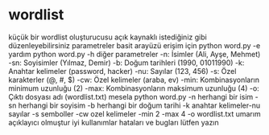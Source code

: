 # wordlist
küçük bir wordlist oluşturucusu açık kaynaklı istediğiniz gibi düzenleyebilirsiniz
parametreler 
basit arayüzü erişim için python word.py -e
yardım python word.py -h
diğer parametreler
-n: İsimler (Ali, Ayşe, Mehmet)
-sn: Soyisimler (Yılmaz, Demir)
-b: Doğum tarihleri (1990, 01011990)
-k: Anahtar kelimeler (password, hacker)
-nu: Sayılar (123, 456)
-s: Özel karakterler (@, #, $)
-cw: Özel kelimeler (araba, ev)
-min: Kombinasyonların minimum uzunluğu (2)
-max: Kombinasyonların maksimum uzunluğu (4)
-o: Çıktı dosyası adı (wordlist.txt)
mesela
python word.py -n herhangi bir isim  -sn herhangi bir soyisim  -b herhangi bir doğum tarihi -k anahtar kelimeler-nu sayılar -s semboller -cw ozel kelimeler -min 2 -max 4 -o wordlist.txt
 umarım açıklayıcı olmuştur iyi kullanımlar
 hataları ve bugları lütfen yazın
